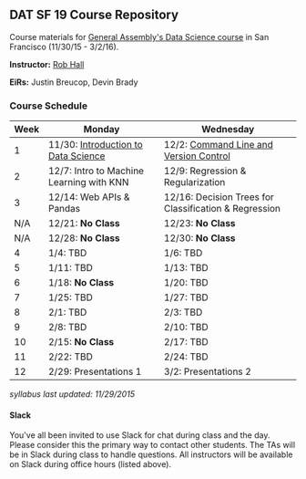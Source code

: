 ## DAT SF 19 Course Repository

Course materials for [General Assembly's Data Science course](https://generalassemb.ly/education/data-science/san-francisco) in San Francisco (11/30/15 - 3/2/16).

**Instructor:** [Rob Hall](https://generalassemb.ly/instructors/rob-hall/1864)

**EiRs:** Justin Breucop, Devin Brady

### Course Schedule

Week | Monday | Wednesday
--- | --- | ---
 1 | 11/30: [Introduction to Data Science](#class-1-introduction-to-data-science) | 12/2: [Command Line and Version Control](#class-2-command-line-and-version-control)
 2 | 12/7: Intro to Machine Learning with KNN | 12/9: Regression & Regularization
 3 | 12/14: Web APIs & Pandas | 12/16: Decision Trees for Classification & Regression
 N/A | 12/21: **No Class** | 12/23: **No Class**
 N/A | 12/28: **No Class** | 12/30: **No Class**
 4 | 1/4: TBD | 1/6: TBD
 5 | 1/11: TBD | 1/13: TBD
 6 | 1/18: **No Class** | 1/20: TBD
 7 | 1/25: TBD | 1/27: TBD
8 | 2/1: TBD | 2/3: TBD
9 | 2/8: TBD | 2/10: TBD
10 | 2/15: **No Class** | 2/17: TBD
11 | 2/22: TBD | 2/24: TBD |
12 | 2/29: Presentations 1 | 3/2: Presentations 2

_syllabus last updated: 11/29/2015_

<!--
### Homework Schedule

Please submit completed homework assignments by pushing them to your homework repo under your own userid and then telling us where to find your homework via the [homework submission form](http://goo.gl/forms/QBZBG4P3bm).

HW | Topics | Dataset | Assigned | Due
--- | --- | --- | --- | ---
1 | Data Exploration | titanic | 3/11 | 3/16
2 | KNN & Cross Validation | iris | 3/18 | 3/25
FP1 | Elevator Pitch | N/A | 3/23 | 4/1
3 | Decision Trees | bank | 3/30 (as mandatory) | 4/8 (extended)
4 | Logistic Regression, ROC/AUC, & Imbalanced Classes | spam | 4/13 | 4/20
FP2 | [First Draft](https://github.com/ga-students/DAT_SF_13/blob/master/project/dat_project.md#april-26-first-draft-due) of Final Project | yours | 4/13 | 4/27
FP3 | [Peer Feedback](https://github.com/ga-students/DAT_SF_13/blob/master/project/peer_review_guidelines.md) on FP First Draft | yours | 4/27 | 5/4

### Communication

#### Office Hours

instructor | times available | method
:----------|:-------------------|:--
Ankit      | Wednesday, 6:00 - 6:30 PM | in person before class, slack, hangouts by appointment
Chetan	   | Monday, 6:00 - 6:30 PM | in person before class, hangouts by appointment
Matt       | Thursday, 6:00 - 7:00 PM | in person (at GA in "the concourse"), slack, hangouts by appointment
Rob        | Tues & Thurs, all day   | slack (quickest response) or hangouts by appointment

Please use email or Slack to schedule office hours. Use [office hours] in the subject line as it can help us find the emails easier and reply more quickly.
-->

#### Slack

You've all been invited to use Slack for chat during class and the day. Please consider this the primary way to contact other students. The TAs will be in Slack during class to handle questions. All instructors will be available on Slack during office hours (listed above).
